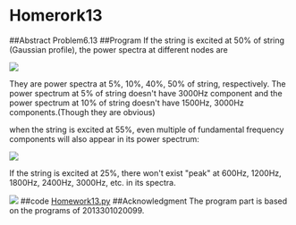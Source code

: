 # Homerork13

##Abstract
Problem6.13
##Program
If the string is excited at 50% of string (Gaussian profile), the power spectra at different nodes are 

![](https://github.com/guoxiaowhu/computationalphysics_N2013301020099/raw/master/problem6.13.png)

They are power spectra at 5%, 10%, 40%, 50% of string, respectively. 
The power spectrum at 5% of string doesn't have 3000Hz component and the power spectrum at 10% of string doesn't have 1500Hz, 3000Hz components.(Though they are obvious) 

when the string is excited at 55%, even multiple of fundamental frequency components will also appear in its power spectrum: 

![](https://github.com/guoxiaowhu/computationalphysics_N2013301020099/raw/master/problem6.13%20not%20center.png)

If the string is excited at 25%, there won't exist "peak" at 600Hz, 1200Hz, 1800Hz, 2400Hz, 3000Hz, etc. in its spectra. 

![](https://github.com/guoxiaowhu/computationalphysics_N2013301020099/raw/master/problem6.13%2025%25.png)
##code
[Homework13.py](https://github.com/Steve-42/compuational_physics_N2014301020077/blob/master/Homework13/homework13.py)
##Acknowledgment
The program part is based on the programs of 2013301020099.

